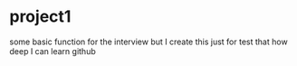 # project1
some basic function for the interview
but I create this just for test that how deep I can learn github
